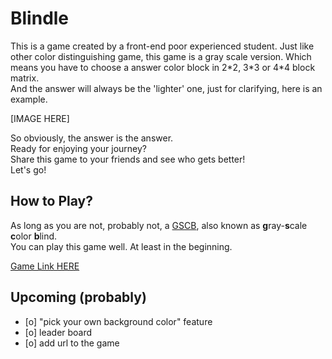 # Blindle

This is a game created by a front-end poor experienced student.
Just like other color distinguishing game, this game is a gray scale version.
Which means you have to choose a answer color block in 2\*2, 3\*3 or 4\*4 block matrix.  
And the answer will always be the 'lighter' one, just for clarifying, here is an example.

[IMAGE HERE]

So obviously, the answer is the answer.  
Ready for enjoying your journey?  
Share this game to your friends and see who gets better!  
Let's go!

## How to Play?

As long as you are not, probably not, a <u>GSCB</u>, also known as **g**ray-**s**cale **c**olor **b**lind.  
You can play this game well. At least in the beginning.  

[Game Link HERE](https://sushi3085.github.io/Blindle/)

## Upcoming (probably)

- [o] "pick your own background color" feature
- [o] leader board
- [o] add url to the game
